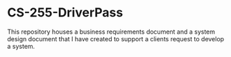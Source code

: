 # CS-255-DriverPass
This repository houses a business requirements document and a system design document that I have created to support a clients request to develop a system.
